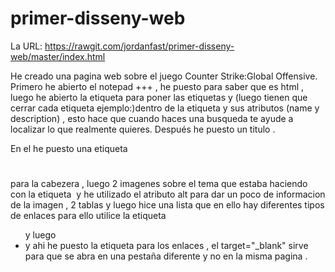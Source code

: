 # primer-disseny-web
La URL: https://rawgit.com/jordanfast/primer-disseny-web/master/index.html

He creado una pagina web sobre el juego Counter Strike:Global Offensive.
Primero he abierto el notepad +++ , he puesto <!DOCTYPE html> para saber que es html , luego he abierto la etiqueta <html> para poner las etiquetas <head> y <body> (luego tienen que cerrar cada etiqueta ejemplo:</html>)dentro de <head> la etiqueta <meta> y sus atributos (name y description) , esto hace que cuando haces una busqueda te ayude a localizar lo que realmente quieres. Después he puesto un titulo .
  
En el <body> he puesto una etiqueta <h1></h1> para la cabezera , luego 2 imagenes sobre el tema que estaba haciendo con la etiqueta <img> y he utilizado el atributo alt para dar un poco de informacion de la imagen , 2 tablas <table> y luego hice una lista que en ello hay diferentes tipos de enlaces para ello utilice la etiqueta <ul> y luego <li> y ahi he puesto la etiqueta <a ref:   target="_blank"> para los enlaces , el target="_blank" sirve para que se abra en una pestaña diferente y no en la misma pagina .
